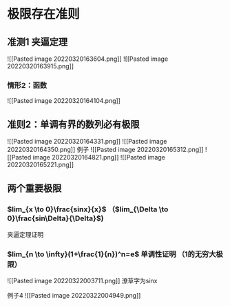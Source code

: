 # 极限存在准则
## 准测1 夹逼定理
![[Pasted image 20220320163604.png]]
![[Pasted image 20220320163915.png]]

### 情形2：函数
![[Pasted image 20220320164104.png]]

## 准则2：单调有界的数列必有极限

![[Pasted image 20220320164331.png]]
![[Pasted image 20220320164350.png]]
例子
![[Pasted image 20220320165312.png]]
![[Pasted image 20220320164821.png]]
![[Pasted image 20220320165221.png]]
## 两个重要极限
### $lim_{x \to 0}\frac{sinx}{x}$  （$lim_{\Delta \to 0}\frac{sin\Delta}{\Delta}$)
夹逼定理证明

### $lim_{n \to \infty}(1+\frac{1}{n})^n=e$ 单调性证明 （1的无穷大极限）

![[Pasted image 20220322003711.png]]  潦草字为sinx

例子4
![[Pasted image 20220322004949.png]]
